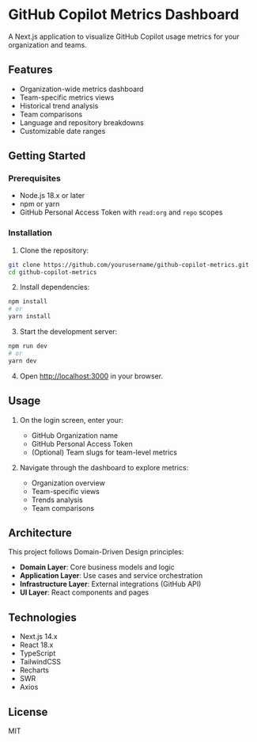 # GitHub Copilot Metrics Dashboard

A Next.js application to visualize GitHub Copilot usage metrics for your organization and teams.

## Features

- Organization-wide metrics dashboard
- Team-specific metrics views
- Historical trend analysis
- Team comparisons
- Language and repository breakdowns
- Customizable date ranges

## Getting Started

### Prerequisites

- Node.js 18.x or later
- npm or yarn
- GitHub Personal Access Token with `read:org` and `repo` scopes

### Installation

1. Clone the repository:

```bash
git clone https://github.com/yourusername/github-copilot-metrics.git
cd github-copilot-metrics
```

2. Install dependencies:

```bash
npm install
# or
yarn install
```

3. Start the development server:

```bash
npm run dev
# or
yarn dev
```

4. Open [http://localhost:3000](http://localhost:3000) in your browser.

## Usage

1. On the login screen, enter your:
   - GitHub Organization name
   - GitHub Personal Access Token
   - (Optional) Team slugs for team-level metrics

2. Navigate through the dashboard to explore metrics:
   - Organization overview
   - Team-specific views
   - Trends analysis
   - Team comparisons

## Architecture

This project follows Domain-Driven Design principles:

- **Domain Layer**: Core business models and logic
- **Application Layer**: Use cases and service orchestration
- **Infrastructure Layer**: External integrations (GitHub API)
- **UI Layer**: React components and pages

## Technologies

- Next.js 14.x
- React 18.x
- TypeScript
- TailwindCSS
- Recharts
- SWR
- Axios

## License

MIT
